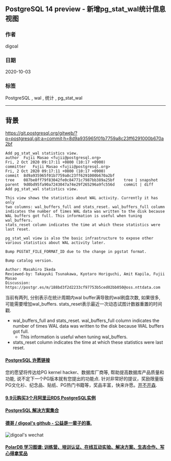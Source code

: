 ## PostgreSQL 14 preview - 新增pg_stat_wal统计信息视图    
    
### 作者    
digoal    
    
### 日期    
2020-10-03    
    
### 标签    
PostgreSQL , wal , 统计 , pg_stat_wal    
    
----    
    
## 背景    
https://git.postgresql.org/gitweb/?p=postgresql.git;a=commit;h=8d9a935965f01b7759a8c23ff6291000b670a2bf    
    
```    
Add pg_stat_wal statistics view.    
author	Fujii Masao <fujii@postgresql.org>	    
Fri, 2 Oct 2020 09:17:11 +0800 (10:17 +0900)    
committer	Fujii Masao <fujii@postgresql.org>	    
Fri, 2 Oct 2020 09:17:11 +0800 (10:17 +0900)    
commit	8d9a935965f01b7759a8c23ff6291000b670a2bf    
tree	087be8ff79f83042fe0c84771c7987bb389a25bf	tree | snapshot    
parent	9d0bd95fa90a7243047a74e29f265296a9fc556d	commit | diff    
Add pg_stat_wal statistics view.    
    
This view shows the statistics about WAL activity. Currently it has only    
two columns: wal_buffers_full and stats_reset. wal_buffers_full column    
indicates the number of times WAL data was written to the disk because    
WAL buffers got full. This information is useful when tuning wal_buffers.    
stats_reset column indicates the time at which these statistics were    
last reset.    
    
pg_stat_wal view is also the basic infrastructure to expose other    
various statistics about WAL activity later.    
    
Bump PGSTAT_FILE_FORMAT_ID due to the change in pgstat format.    
    
Bump catalog version.    
    
Author: Masahiro Ikeda    
Reviewed-by: Takayuki Tsunakawa, Kyotaro Horiguchi, Amit Kapila, Fujii Masao    
Discussion: https://postgr.es/m/188bd3f2d2233cf97753b5ced02bb050@oss.nttdata.com    
```    
    
当前有两列, 分别表示在统计周期内wal buffer满导致的wal刷盘次数, 如果很多, 可能需要增加wal_buffers.  stats_reset表示最近一次动态试图计数器重置的时间戳.      
    
- wal_buffers_full and stats_reset. wal_buffers_full column indicates the number of times WAL data was written to the disk because WAL buffers got full.     
    - This information is useful when tuning wal_buffers.    
- stats_reset column indicates the time at which these statistics were last reset.    
    
  
#### [PostgreSQL 许愿链接](https://github.com/digoal/blog/issues/76 "269ac3d1c492e938c0191101c7238216")
您的愿望将传达给PG kernel hacker、数据库厂商等, 帮助提高数据库产品质量和功能, 说不定下一个PG版本就有您提出的功能点. 针对非常好的提议，奖励限量版PG文化衫、纪念品、贴纸、PG热门书籍等，奖品丰富，快来许愿。[开不开森](https://github.com/digoal/blog/issues/76 "269ac3d1c492e938c0191101c7238216").  
  
  
#### [9.9元购买3个月阿里云RDS PostgreSQL实例](https://www.aliyun.com/database/postgresqlactivity "57258f76c37864c6e6d23383d05714ea")
  
  
#### [PostgreSQL 解决方案集合](https://yq.aliyun.com/topic/118 "40cff096e9ed7122c512b35d8561d9c8")
  
  
#### [德哥 / digoal's github - 公益是一辈子的事.](https://github.com/digoal/blog/blob/master/README.md "22709685feb7cab07d30f30387f0a9ae")
  
  
![digoal's wechat](../pic/digoal_weixin.jpg "f7ad92eeba24523fd47a6e1a0e691b59")
  
  
#### [PolarDB 学习图谱: 训练营、培训认证、在线互动实验、解决方案、生态合作、写心得拿奖品](https://www.aliyun.com/database/openpolardb/activity "8642f60e04ed0c814bf9cb9677976bd4")
  
